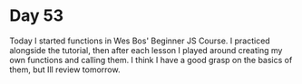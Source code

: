 # Day 53

Today I started functions in Wes Bos' Beginner JS Course. I practiced alongside the tutorial, then after each lesson I played around creating my own functions and calling them. I think I have a good grasp on the basics of them, but Ill review tomorrow.
